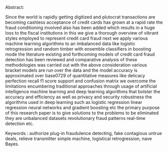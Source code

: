 Abstract:

Since the world is rapidly getting digitized and plutocrat transactions are becoming cashless acceptance of credit cards has grown at a rapid rate the fraud conditioning involved also has been added which results in a huge loss to the fiscal institutions in this we give a thorough overview of vibrant styles employed to represent credit card fraud next we apply various machine learning algorithms to an imbalanced data like logistic retrogression and random timber with ensemble classifiers in boosting mode the literature existing and forthcoming models of credit card fraud detection has been reviewed and comparative analysis of these methodologies was carried out with the above consideration various bracket models are run over the data and the model accuracy is approximated over base0729 of quantitative measures like delicacy perfection recall f1 score support and confusion matrix we overcome the limitations encumbering traditional approaches through usage of artificial intelligence machine learning and deep learning algorithms that bolster the accuracy and efficiency as well as privacy and security robustness the algorithms used in deep learning such as logistic regression linear regression neural networks and gradient boosting etc the primary purpose of this research paper is to give solutions to the problems to be eliminated they are unbalanced datasets revolutionary fraud patterns real-time detection etc.


Keywords :  authorize plug-in fraudulence detecting, fake contagious untrue deals, relieve transmitter simple machine, logistical retrogression, nave Bayes.

